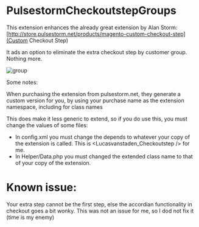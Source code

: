 # PulsestormCheckoutstepGroups

This extension enhances the already great extension by Alan Storm: [http://store.pulsestorm.net/products/magento-custom-checkout-step](Custom Checkout Step)

It ads an option to eliminate the extra checkout step by customer group. Nothing more.

![group](https://www.proxiblue.com.au/media/wysiwyg/Selection_415_1.png)

Some notes:

When purchasing the extension from pulsestorm.net, they generate a custom version for you, by using your purchase name as the extension namespace, including for class names

This does make it less generic to extend, so if you do use this, you must change the values of some files:

- In config.xml you must change the depends to whatever your copy of the extension is called. This is <Lucasvanstaden_Checkoutstep /> for me.
- In Helper/Data.php you must changed the extended class name to that of your copy of the extension.

Known issue:
============

Your extra step cannot be the first step, else the accordian functionality in checkout goes a bit wonky. This was not an issue for me, so I dod not fix it (time is my enemy)

